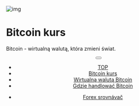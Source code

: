 <div class="jumbotron" markdown="1">

![img]({{img-url}}bitcoin.png)

# Bitcoin kurs

Bitcoin - wirtualną walutą, która zmieni świat.


</div>
<header class="navbar navbar-static-top navbar-inverse navbar-sticky" id="top" role="banner">
  <div class="container">
    <div class="navbar-header">
      <button class="navbar-toggle collapsed" type="button" data-toggle="collapse" data-target=".navbar-collapse">
        <span class="icon-bar"></span>
        <span class="icon-bar"></span>
        <span class="icon-bar"></span>
      </button>
    </div>
    <nav class="navbar-collapse collapse" role="navigation" style="height: 1px;" id="scrollpsy">
      <ul class="nav navbar-nav">
        <li class="active">
          <a href="#top">TOP</a>
        </li>
        <li>
          <a href="#section-1">Bitcoin kurs</a>
        </li>
        <li>
          <a href="#section-2">Wirtualną walutą Bitcoin</a>
        </li>
        <li>
          <a href="#section-3">Gdzie handlować Bitcoin</a>
        </li>
      </ul>
      <ul class="nav navbar-nav navbar-right">
        <li>
          <a href="{{url}}">Forex <i class="fa fa-bar-chart-o"></i> srovnávač</a>
        </li>
      </ul>
    </nav>
  </div>
</header>
